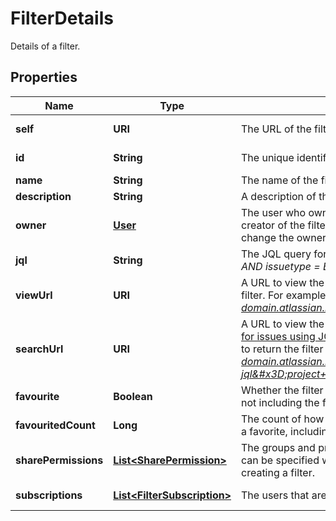 

# FilterDetails

Details of a filter.
## Properties

Name | Type | Description | Notes
------------ | ------------- | ------------- | -------------
**self** | **URI** | The URL of the filter. |  [optional] [readonly]
**id** | **String** | The unique identifier for the filter. |  [optional] [readonly]
**name** | **String** | The name of the filter. Must be unique. | 
**description** | **String** | A description of the filter. |  [optional]
**owner** | [**User**](User.md) | The user who owns the filter. This is defaulted to the creator of the filter, however Jira administrators can change the owner of a shared filter in the admin settings. |  [optional] [readonly]
**jql** | **String** | The JQL query for the filter. For example, *project &#x3D; SSP AND issuetype &#x3D; Bug*. |  [optional] [readonly]
**viewUrl** | **URI** | A URL to view the filter results in Jira, using the ID of the filter. For example, *https://your-domain.atlassian.net/issues/?filter&#x3D;10100*. |  [optional] [readonly]
**searchUrl** | **URI** | A URL to view the filter results in Jira, using the [Search for issues using JQL](#api-rest-api-3-filter-search-get) operation with the filter&#39;s JQL string to return the filter results. For example, *https://your-domain.atlassian.net/rest/api/3/search?jql&#x3D;project+%3D+SSP+AND+issuetype+%3D+Bug*. |  [optional] [readonly]
**favourite** | **Boolean** | Whether the filter is selected as a favorite by any users, not including the filter owner. |  [optional] [readonly]
**favouritedCount** | **Long** | The count of how many users have selected this filter as a favorite, including the filter owner. |  [optional] [readonly]
**sharePermissions** | [**List&lt;SharePermission&gt;**](SharePermission.md) | The groups and projects that the filter is shared with. This can be specified when updating a filter, but not when creating a filter. |  [optional]
**subscriptions** | [**List&lt;FilterSubscription&gt;**](FilterSubscription.md) | The users that are subscribed to the filter. |  [optional] [readonly]



